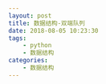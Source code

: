 ```yaml
---
layout: post
title: 数据结构-双端队列
date: 2018-08-05 10:23:30
tags: 
    - python
    - 数据结构
categories: 
    - 数据结构
---
```

